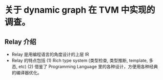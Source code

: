 # 关于 dynamic graph 在 TVM 中实现的调查。

## Relay 介绍

* Relay 是用编程语言的角度设计的上层 IR
* Relay 的特点包括 (1) Rich type system (类型检查, 类型推断, template, 多态, etc) (2) 借鉴了 Programming Language 里的各种设计，方便用各种经典的编译器优化。


